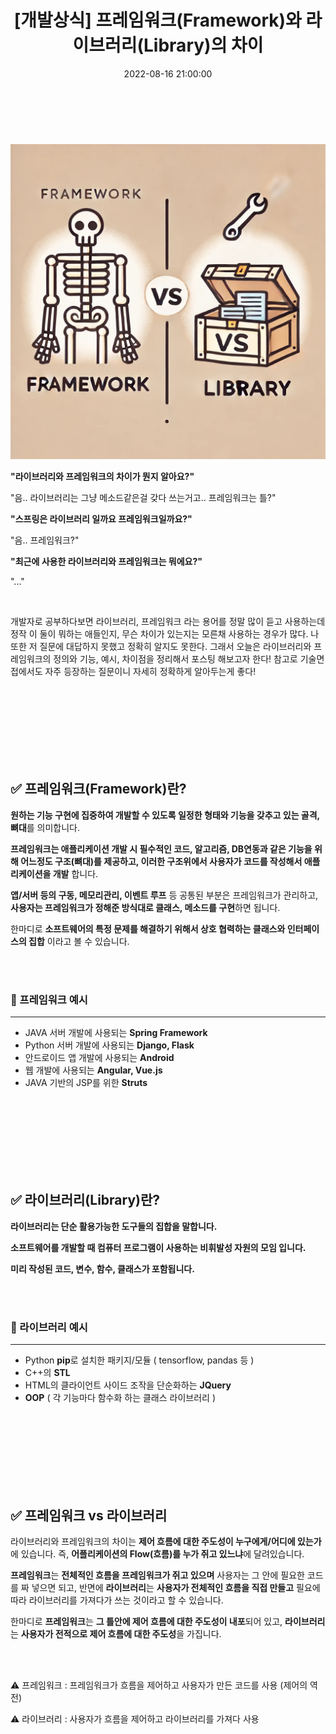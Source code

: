 ﻿---
permalink: /2022-08-16-프레임워크 vs 라이브러리/
published: true
title: "[개발상식] 프레임워크(Framework)와 라이브러리(Library)의 차이"
date: 2022-08-16 21:00:00
toc: true
toc_sticky: true
toc_label: "프레임워크 vs 라이브러리"
description: "프레임워크 라이브러리 차이. 라이브러리 프레임워크 차이."
categories:
- 개발상식
tags:
- 라이브러리
- 프레임워크
- 개발상식
---

<br><br>

<p align="left">
<img src="https://github.com/idkim97/idkim97.github.io/blob/master/img/framework1.webp?raw=true" alt="프레임워크와 라이브러리의 차이">
</p>

**"라이브러리와 프레임워크의 차이가 뭔지 알아요?"**  

"음.. 라이브러리는 그냥 메소드같은걸 갖다 쓰는거고.. 프레임워크는 틀?"  

**"스프링은 라이브러리 일까요 프레임워크일까요?"**  

"음.. 프레임워크?"  

**"최근에 사용한 라이브러리와 프레임워크는 뭐에요?"**  

"..."  

<br>

개발자로 공부하다보면 라이브러리, 프레임워크 라는 용어를 정말 많이 듣고 사용하는데 정작 이 둘이 뭐하는 애들인지, 무슨 차이가 있는지는 모른채 사용하는 경우가 많다. 나 또한 저 질문에 대답하지 못했고 정확히 알지도 못한다. 그래서 오늘은 라이브러리와 프레임워크의 정의와 기능, 예시, 차이점을 정리해서 포스팅 해보고자 한다! 참고로 기술면접에서도 자주 등장하는 질문이니 자세히 정확하게 알아두는게 좋다!

<br><br><br><br><br><br><Br>

## ✅ 프레임워크(Framework)란?

**원하는 기능 구현에 집중하여 개발할 수 있도록 일정한 형태와 기능을 갖추고 있는 골격, 뼈대**를 의미합니다. 

**프레임워크는 애플리케이션 개발 시 필수적인 코드, 알고리즘, DB연동과 같은 기능을 위해 어느정도 구조(뼈대)를 제공하고, 이러한 구조위에서 사용자가 코드를 작성해서 애플리케이션을 개발** 합니다. 

**앱/서버 등의 구동, 메모리관리, 이벤트 루프** 등 공통된 부분은 프레임워크가 관리하고, **사용자는 프레임워크가 정해준 방식대로 클래스, 메소드를 구현**하면 됩니다.

한마디로 **소프트웨어의 특정 문제를 해결하기 위해서 상호 협력하는 클래스와 인터페이스의 집합** 이라고 볼 수 있습니다.


<br><br>

### 📌 프레임워크 예시
<hr>

- JAVA 서버 개발에 사용되는 **Spring Framework**
- Python 서버 개발에 사용되는 **Django, Flask**
- 안드로이드 앱 개발에 사용되는 **Android**
- 웹 개발에 사용되는 **Angular, Vue.js**
- JAVA 기반의 JSP를 위한 **Struts**


<br><br><br><br><br><Br><Br>

## ✅ 라이브러리(Library)란?
**라이브러리는 단순 활용가능한 도구들의 집합을 말합니다.**

**소프트웨어를 개발할 때 컴퓨터 프로그램이 사용하는 비휘발성 자원의 모임 입니다.**

**미리 작성된 코드, 변수, 함수, 클래스가 포함됩니다.**


<br><br>

### 📌 라이브러리 예시
<hr>

- Python **pip**로 설치한 패키지/모듈 ( tensorflow, pandas 등 )
- C++의 **STL**
- HTML의 클라이언트 사이드 조작을 단순화하는 **JQuery**
- **OOP** ( 각 기능마다 함수화 하는 클래스 라이브러리 )


<br><br><br><br><Br><Br><Br>

## ✅ 프레임워크 vs 라이브러리

라이브러리와 프레임워크의 차이는 **제어 흐름에 대한 주도성이 누구에게/어디에 있는가**에 있습니다. 즉, **어플리케이션의 Flow(흐름)를 누가 쥐고 있느냐**에 달려있습니다.

**프레임워크**는 **전체적인 흐름을 프레임워크가 쥐고 있으며** 사용자는 그 안에 필요한 코드를 짜 넣으면 되고,
반면에 **라이브러리**는 **사용자가 전체적인 흐름을 직접 만들고** 필요에 따라 라이브러리를 가져다가 쓰는 것이라고 할 수 있습니다.

한마디로 **프레임워크**는 **그 틀안에 제어 흐름에 대한 주도성이 내포**되어 있고, **라이브러리**는 **사용자가 전적으로 제어 흐름에 대한 주도성**을 가집니다.

<br><br>

<p class="notice--danger">
⚠️ 프레임워크 : 프레임워크가 흐름을 제어하고 사용자가 만든 코드를 사용 (제어의 역전)  
</p>

<p class="notice--danger">
⚠️ 라이브러리 : 사용자가 흐름을 제어하고 라이브러리를 가져다 사용
</p>


<br><br><Br><Br>

